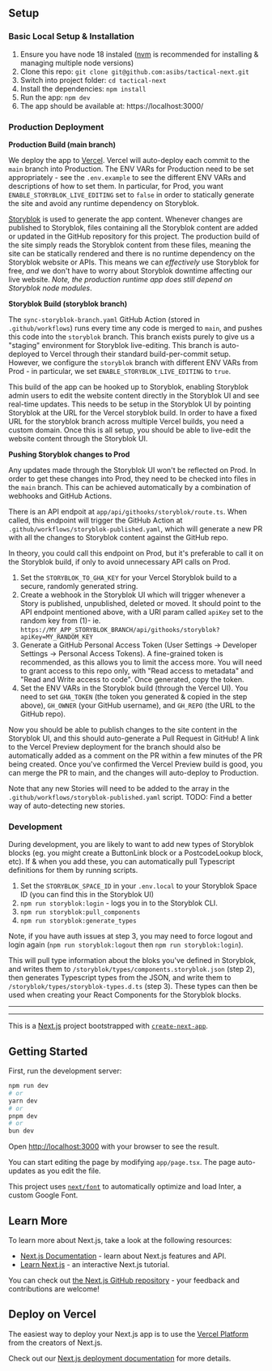 ## Setup

### Basic Local Setup & Installation

1. Ensure you have node 18 instaled ([nvm](https://github.com/nvm-sh/nvm#intro) is recommended for installing & managing multiple node versions)
2. Clone this repo: `git clone git@github.com:asibs/tactical-next.git`
3. Switch into project folder: `cd tactical-next`
4. Install the dependencies: `npm install`
5. Run the app: `npm dev`
6. The app should be available at: https://localhost:3000/

### Production Deployment

**Production Build (main branch)**

We deploy the app to [Vercel](https://vercel.com/). Vercel will auto-deploy each commit to the `main` branch into Production.
The ENV VARs for Production need to be set appropriately - see the `.env.example` to see the different ENV VARs and descriptions
of how to set them. In particular, for Prod, you want `ENABLE_STORYBLOK_LIVE_EDITING` set to `false` in order to statically
generate the site and avoid any runtime dependency on Storyblok.

[Storyblok](https://www.storyblok.com/) is used to generate the app content. Whenever changes are published to Storyblok, files
containing all the Storyblok content are added or updated in the GitHub repository for this project. The production build of the
site simply reads the Storyblok content from these files, meaning the site can be statically rendered and there is no runtime
dependency on the Storyblok website or APIs. This means we can _effectively_ use Storyblok for free, _and_ we don't have to worry
about Storyblok downtime affecting our live website. _Note, the production runtime app does still depend on Storyblok node modules_.

**Storyblok Build (storyblok branch)**

The `sync-storyblok-branch.yaml` GitHub Action (stored in `.github/workflows`) runs every time any code is merged to `main`, and
pushes this code into the `storyblok` branch. This branch exists purely to give us a "staging" environment for Storyblok
live-editing. This branch is auto-deployed to Vercel through their standard build-per-commit setup. However, we configure the
`storyblok` branch with different ENV VARs from Prod - in particular, we set `ENABLE_STORYBLOK_LIVE_EDITING` to `true`.

This build of the app can be hooked up to Storyblok, enabling Storyblok admin users to edit the website content directly in the
Storyblok UI and see real-time updates. This needs to be setup in the Storyblok UI by pointing Storyblok at the URL for the
Vercel storyblok build. In order to have a fixed URL for the storyblok branch across multiple Vercel builds, you need a custom
domain. Once this is all setup, you should be able to live-edit the website content through the Storyblok UI.

**Pushing Storyblok changes to Prod**

Any updates made through the Storyblok UI won't be reflected on Prod. In order to get these changes into Prod, they need to be
checked into files in the `main` branch. This can be achieved automatically by a combination of webhooks and GitHub Actions.

There is an API endpoit at `app/api/githooks/storyblok/route.ts`. When called, this endpoint will trigger the GitHub Action at
`.github/workflows/storyblok-published.yaml`, which will generate a new PR with all the changes to Storyblok content against the
GitHub repo.

In theory, you could call this endpoint on Prod, but it's preferable to call it on the Storyblok build, if only to avoid
unnecessary API calls on Prod.

1. Set the `STORYBLOK_TO_GHA_KEY` for your Vercel Storyblok build to a secure, randomly generated string.
2. Create a webhook in the Storyblok UI which will trigger whenever a Story is published, unpublished, deleted or moved. It
   should point to the API endpoint mentioned above, with a URI param called `apiKey` set to the random key from (1)- ie.
   `https://MY_APP_STORYBLOK_BRANCH/api/githooks/storyblok?apiKey=MY_RANDOM_KEY`
3. Generate a GitHub Personal Access Token (User Settings -> Developer Settings -> Personal Access Tokens). A fine-grained
   token is recommended, as this allows you to limit the access more. You will need to grant access to this repo only, with
   "Read access to metadata" and "Read and Write access to code". Once generated, copy the token.
4. Set the ENV VARs in the Storyblok build (through the Vercel UI). You need to set `GHA_TOKEN` (the token you generated &
   copied in the step above), `GH_OWNER` (your GitHub username), and `GH_REPO` (the URL to the GitHub repo).

Now you should be able to publish changes to the site content in the Storyblok UI, and this should auto-generate a Pull
Request in GitHub! A link to the Vercel Preview deployment for the branch should also be automatically added as a comment
on the PR within a few minutes of the PR being created. Once you've confirmed the Vercel Preview build is good, you can
merge the PR to main, and the changes will auto-deploy to Production.

Note that any new Stories will need to be added to the array in the `.github/workflows/storyblok-published.yaml` script.
TODO: Find a better way of auto-detecting new stories.

### Development

During development, you are likely to want to add new types of Storyblok blocks (eg. you might create a ButtonLink block
or a PostcodeLookup block, etc). If & when you add these, you can automatically pull Typescript definitions for them by
running scripts.

1. Set the `STORYBLOK_SPACE_ID` in your `.env.local` to your Storyblok Space ID (you can find this in the Storyblok UI)
2. `npm run storyblok:login` - logs you in to the Storyblok CLI.
3. `npm run storyblok:pull_components`
4. `npm run storyblok:generate_types`

Note, if you have auth issues at step 3, you may need to force logout and login again (`npm run storyblok:logout` then `npm run storyblok:login`).

This will pull type information about the bloks you've defined in Storyblok, and writes them to `/storyblok/types/components.storyblok.json` (step 2),
then generates Typescript types from the JSON, and write them to `/storyblok/types/storyblok-types.d.ts` (step 3). These types can then be used when
creating your React Components for the Storyblok blocks.

---

---

This is a [Next.js](https://nextjs.org/) project bootstrapped with [`create-next-app`](https://github.com/vercel/next.js/tree/canary/packages/create-next-app).

## Getting Started

First, run the development server:

```bash
npm run dev
# or
yarn dev
# or
pnpm dev
# or
bun dev
```

Open [http://localhost:3000](http://localhost:3000) with your browser to see the result.

You can start editing the page by modifying `app/page.tsx`. The page auto-updates as you edit the file.

This project uses [`next/font`](https://nextjs.org/docs/basic-features/font-optimization) to automatically optimize and load Inter, a custom Google Font.

## Learn More

To learn more about Next.js, take a look at the following resources:

- [Next.js Documentation](https://nextjs.org/docs) - learn about Next.js features and API.
- [Learn Next.js](https://nextjs.org/learn) - an interactive Next.js tutorial.

You can check out [the Next.js GitHub repository](https://github.com/vercel/next.js/) - your feedback and contributions are welcome!

## Deploy on Vercel

The easiest way to deploy your Next.js app is to use the [Vercel Platform](https://vercel.com/new?utm_medium=default-template&filter=next.js&utm_source=create-next-app&utm_campaign=create-next-app-readme) from the creators of Next.js.

Check out our [Next.js deployment documentation](https://nextjs.org/docs/deployment) for more details.
